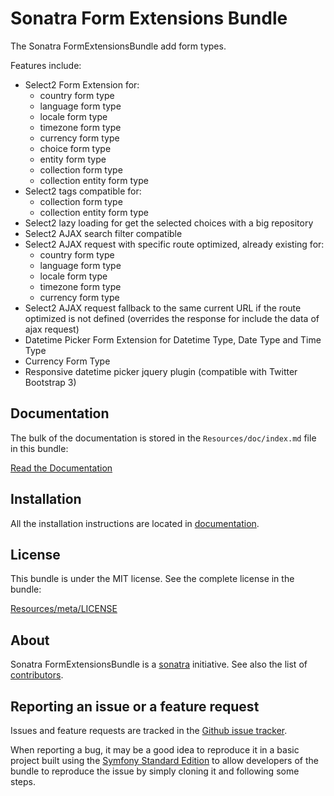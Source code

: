 Sonatra Form Extensions Bundle
==============================

The Sonatra FormExtensionsBundle add form types.

Features include:

- Select2 Form Extension for:
  * country form type
  * language form type
  * locale form type
  * timezone form type
  * currency form type
  * choice form type
  * entity form type
  * collection form type
  * collection entity form type
- Select2 tags compatible for:
  * collection form type
  * collection entity form type
- Select2 lazy loading for get the selected choices with a big repository
- Select2 AJAX search filter compatible
- Select2 AJAX request with specific route optimized, already existing for:
  * country form type
  * language form type
  * locale form type
  * timezone form type
  * currency form type
- Select2 AJAX request fallback to the same current URL if the route optimized is
  not defined (overrides the response for include the data of ajax request)
- Datetime Picker Form Extension for Datetime Type, Date Type and Time Type
- Currency Form Type
- Responsive datetime picker jquery plugin (compatible with Twitter Bootstrap 3)

Documentation
-------------

The bulk of the documentation is stored in the `Resources/doc/index.md`
file in this bundle:

[Read the Documentation](Resources/doc/index.md)

Installation
------------

All the installation instructions are located in [documentation](Resources/doc/index.md).

License
-------

This bundle is under the MIT license. See the complete license in the bundle:

[Resources/meta/LICENSE](Resources/meta/LICENSE)

About
-----

Sonatra FormExtensionsBundle is a [sonatra](https://github.com/sonatra) initiative.
See also the list of [contributors](https://github.com/sonatra/SonatraFormExtensionsBundle/contributors).

Reporting an issue or a feature request
---------------------------------------

Issues and feature requests are tracked in the [Github issue tracker](https://github.com/sonatra/SonatraFormExtensionsBundle/issues).

When reporting a bug, it may be a good idea to reproduce it in a basic project
built using the [Symfony Standard Edition](https://github.com/symfony/symfony-standard)
to allow developers of the bundle to reproduce the issue by simply cloning it
and following some steps.
